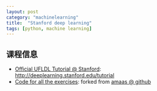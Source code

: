```yaml
---
layout: post
category: "machinelearning"
title:  "Stanford deep learning"
tags: [python, machine learning]
---
```


## 课程信息

* [Official UFLDL Tutorial @ Stanford](http://deeplearning.stanford.edu/tutorial/): http://deeplearning.stanford.edu/tutorial
* [Code for all the exercises](https://github.com/Tsinghua-gongjing/stanford_dl_ex): forked from [amaas @ github](https://github.com/amaas/stanford_dl_ex)







